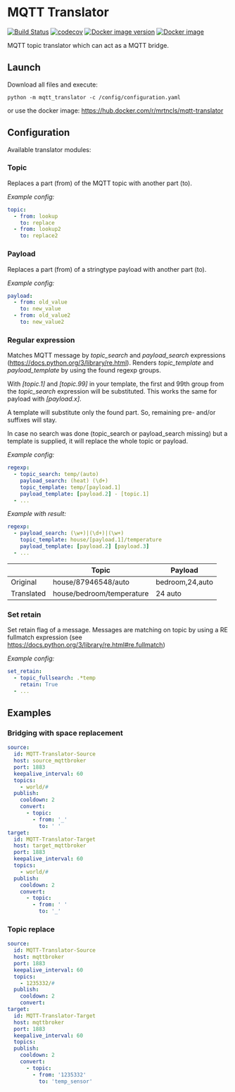 # MQTT Translator

[![Build Status](https://travis-ci.com/mrtncls/mqtt-translator.svg?branch=master)](https://travis-ci.com/mrtncls/mqtt-translator)
[![codecov](https://codecov.io/gh/mrtncls/mqtt-translator/branch/master/graph/badge.svg)](https://codecov.io/gh/mrtncls/mqtt-translator)
[![Docker image version](https://images.microbadger.com/badges/version/mrtncls/mqtt-translator.svg)](https://hub.docker.com/r/mrtncls/mqtt-translator)
[![Docker image](https://images.microbadger.com/badges/image/mrtncls/mqtt-translator.svg)](https://hub.docker.com/r/mrtncls/mqtt-translator)

MQTT topic translator which can act as a MQTT bridge.

## Launch

Download all files and execute:

```
python -m mqtt_translator -c /config/configuration.yaml
```

or use the docker image: https://hub.docker.com/r/mrtncls/mqtt-translator

## Configuration

Available translator modules:

### Topic

Replaces a part (from) of the MQTT topic with another part (to).

*Example config:*

```yaml
topic:
  - from: lookup
    to: replace
  - from: lookup2
    to: replace2
```

### Payload

Replaces a part (from) of a stringtype payload with another part (to).

*Example config:*

```yaml
payload:
  - from: old_value
    to: new_value
  - from: old_value2
    to: new_value2
```

### Regular expression

Matches MQTT message by *topic_search* and *payload_search* expressions (https://docs.python.org/3/library/re.html). Renders *topic_template* and *payload_template* by using the found regexp groups.

With *[topic.1]* and *[topic.99]* in your template, the first and 99th group from the *topic_search* expression will be substituted. This works the same for payload with *[payload.x]*.

A template will substitute only the found part. So, remaining pre- and/or suffixes will stay.

In case no search was done (topic_search or payload_search missing) but a template is supplied, it will replace the whole topic or payload.

*Example config:*

```yaml
regexp:
  - topic_search: temp/(auto)
    payload_search: (heat) (\d+)
    topic_template: temp/[payload.1]
    payload_template: [payload.2] - [topic.1]
  - ...
```

*Example with result:*

```yaml
regexp:
  - payload_search: (\w+)|(\d+)|(\w+)
    topic_template: house/[payload.1]/temperature
    payload_template: [payload.2] [payload.3]
  - ...
```
| | Topic | Payload |
| --- | --- | --- |
| Original | house/87946548/auto | bedroom,24,auto |
| Translated | house/bedroom/temperature | 24 auto |

### Set retain

Set retain flag of a message.
Messages are matching on topic by using a RE fullmatch expression (see https://docs.python.org/3/library/re.html#re.fullmatch)

*Example config:*

```yaml
set_retain:
  - topic_fullsearch: .*temp
    retain: True
  - ...
```

## Examples

### Bridging with space replacement

```yaml
source:
  id: MQTT-Translator-Source
  host: source_mqttbroker
  port: 1883
  keepalive_interval: 60
  topics:
    - world/#
  publish:
    cooldown: 2
    convert:
      - topic:
        - from: '_' 
          to: ' '
target:
  id: MQTT-Translator-Target
  host: target_mqttbroker
  port: 1883
  keepalive_interval: 60
  topics:
    - world/#
  publish:
    cooldown: 2
    convert:
      - topic:
        - from: ' ' 
          to: '_'
```

### Topic replace

```yaml
source:
  id: MQTT-Translator-Source
  host: mqttbroker
  port: 1883
  keepalive_interval: 60
  topics:
    - 1235332/#
  publish:
    cooldown: 2
    convert:
target:
  id: MQTT-Translator-Target
  host: mqttbroker
  port: 1883
  keepalive_interval: 60
  topics:
  publish:
    cooldown: 2
    convert:
      - topic:
        - from: '1235332' 
          to: 'temp_sensor'
```